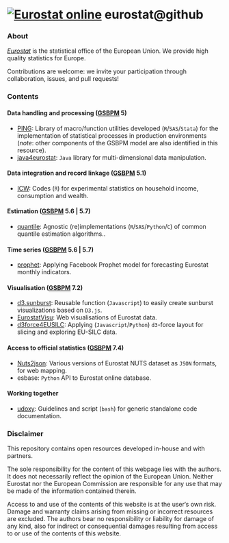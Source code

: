 
[![Eurostat online]( https://img.shields.io/badge/everything_starts_here-go_social!-blue.png?style=plastic)]( https://github.com/eurostat/) 
eurostat@github
===============

### About

[_Eurostat_](http://ec.europa.eu/eurostat) is the statistical office of the European Union. We provide high quality statistics for Europe.

Contributions are welcome: we invite your participation through collaboration, issues, and pull requests!

### Contents

#### Data handling and processing ([GSBPM](http://www1.unece.org/stat/platform/display/metis/The+Generic+Statistical+Business+Process+Model) 5)

* [PING](https://github.com/eurostat/PING): Library of macro/function utilities developed (`R`/`SAS`/`Stata`) for the implementation of statistical processes in production environments (_note_: other components of the GSBPM model are also identified in this resource).
* [java4eurostat](https://github.com/eurostat/java4eurostat): `Java` library for multi-dimensional data manipulation.

#### Data integration and record linkage ([GSBPM](http://www1.unece.org/stat/platform/display/metis/The+Generic+Statistical+Business+Process+Model) 5.1)

* [ICW](https://github.com/eurostat/ICW): Codes (`R`) for experimental statistics on household income, consumption and wealth.

#### Estimation ([GSBPM](http://www1.unece.org/stat/platform/display/metis/The+Generic+Statistical+Business+Process+Model) 5.6 | 5.7)

* [quantile](https://github.com/eurostat/quantile): Agnostic (re)implementations (`R`/`SAS`/`Python`/`C`) of common quantile estimation algorithms..

#### Time series ([GSBPM](http://www1.unece.org/stat/platform/display/metis/The+Generic+Statistical+Business+Process+Model) 5.6 | 5.7)

* [prophet](https://github.com/eurostat/prophet): Applying Facebook Prophet model for forecasting Eurostat monthly indicators.

#### Visualisation ([GSBPM](http://www1.unece.org/stat/platform/display/metis/The+Generic+Statistical+Business+Process+Model) 7.2)

* [d3.sunburst](https://github.com/eurostat/d3.sunburst): Reusable function (`Javascript`) to easily create sunburst visualizations based on `D3.js`.
* [EurostatVisu](https://github.com/eurostat/EurostatVisu): Web visualisations of Eurostat data.
* [d3force4EUSILC](https://github.com/eurostat/d3force4EUSILC): Applying (`Javascript`/`Python`) `d3`-force layout for slicing and exploring EU-SILC data. 

#### Access to official statistics ([GSBPM](http://www1.unece.org/stat/platform/display/metis/The+Generic+Statistical+Business+Process+Model) 7.4)

* [Nuts2json](https://github.com/eurostat/Nuts2json): Various versions of Eurostat NUTS dataset as `JSON` formats, for web mapping.
* esbase: `Python` API to Eurostat online database.

#### Working together

* [udoxy](https://github.com/eurostat/udoxy): Guidelines and script (`bash`) for generic standalone code documentation.

### Disclaimer

This repository contains open resources developed in-house and with partners.

The sole responsibility for the content of this webpage lies with the authors. It does not necessarily reflect the opinion of the European Union. Neither Eurostat nor the European Commission are responsible for any use that may be made of the information contained therein.

Access to and use of the contents of this website is at the user‘s own risk. Damage and warranty claims arising from missing or incorrect resources are excluded. The authors bear no responsibility or liability for damage of any kind, also for indirect or consequential damages resulting from access to or use of the contents of this website.

